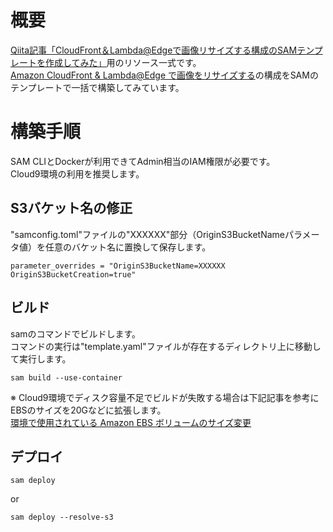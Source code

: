 # 概要

[Qiita記事「CloudFront＆Lambda@Edgeで画像リサイズする構成のSAMテンプレートを作成してみた」](https://github.com/chs-k-kinoshita/sam-resizeImgWithEdge)用のリソース一式です。  
[Amazon CloudFront & Lambda@Edge で画像をリサイズする](https://aws.amazon.com/jp/blogs/news/resizing-images-with-amazon-cloudfront-lambdaedge-aws-cdn-blog/)の構成をSAMのテンプレートで一括で構築してみています。

# 構築手順

SAM CLIとDockerが利用できてAdmin相当のIAM権限が必要です。  
Cloud9環境の利用を推奨します。

## S3バケット名の修正

"samconfig.toml"ファイルの"XXXXXX"部分（OriginS3BucketNameパラメータ値）を任意のバケット名に置換して保存します。
```
parameter_overrides = "OriginS3BucketName=XXXXXX OriginS3BucketCreation=true"
```

## ビルド

samのコマンドでビルドします。  
コマンドの実行は"template.yaml"ファイルが存在するディレクトリ上に移動して実行します。
```
sam build --use-container
```

※ Cloud9環境でディスク容量不足でビルドが失敗する場合は下記記事を参考にEBSのサイズを20Gなどに拡張します。  
[環境で使用されている Amazon EBS ボリュームのサイズ変更](https://docs.aws.amazon.com/ja_jp/cloud9/latest/user-guide/move-environment.html#move-environment-resize)

## デプロイ

```
sam deploy
```
or
```
sam deploy --resolve-s3
```
